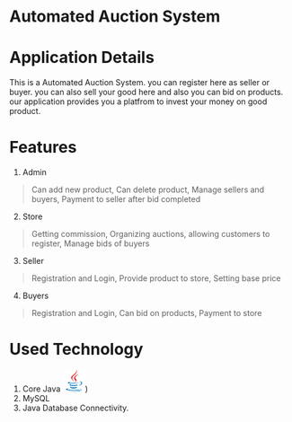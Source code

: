 # Automated Auction System



# Application Details
This is a Automated Auction System. you can register here as seller or buyer. you can also sell your good here and also you can bid on products.
our application provides you a platfrom to invest your money on good product.

# Features 

1. Admin
> Can add new product,
> Can delete product,
> Manage sellers and buyers,
> Payment to seller after bid completed 

2. Store
> Getting commission,
> Organizing auctions,
> allowing customers to register,
> Manage bids of buyers 

3. Seller
> Registration and Login,
> Provide product to store,
> Setting base price

4. Buyers
> Registration and Login,
> Can bid on products,
> Payment to store


# Used Technology 
1. Core Java <img src="https://raw.githubusercontent.com/devicons/devicon/master/icons/java/java-original.svg" alt="java" width="40" height="40"/>)
2. MySQL
3. Java Database Connectivity.
